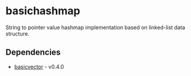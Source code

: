 # basichashmap

String to pointer value hashmap implementation based on linked-list data structure.

## Dependencies

 - [basicvector](https://github.com/itedya/basicvector) - v0.4.0
